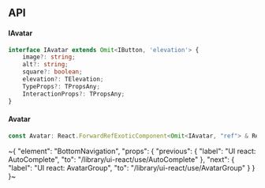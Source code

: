 

## API

#### IAvatar

```ts
interface IAvatar extends Omit<IButton, 'elevation'> {
    image?: string;
    alt?: string;
    square?: boolean;
    elevation?: TElevation;
    TypeProps?: TPropsAny;
    InteractionProps?: TPropsAny;
}
```

#### Avatar

```ts
const Avatar: React.ForwardRefExoticComponent<Omit<IAvatar, "ref"> & React.RefAttributes<unknown>>;
```


~{
  "element": "BottomNavigation",
  "props": {
    "previous": {
      "label": "UI react: AutoComplete",
      "to": "/library/ui-react/use/AutoComplete"
    },
    "next": {
      "label": "UI react: AvatarGroup",
      "to": "/library/ui-react/use/AvatarGroup"
    }
  }
}~

